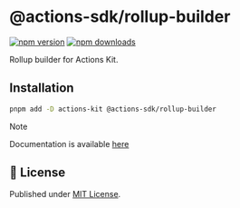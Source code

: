 # @actions-sdk/rollup-builder

[![npm version][npm-version-src]][npm-version-href]
[![npm downloads][npm-downloads-src]][npm-downloads-href]

Rollup builder for Actions Kit.

## Installation

```bash
pnpm add -D actions-kit @actions-sdk/rollup-builder
```

> [!NOTE]
> Documentation is available [here](https://actions-kit.pages.dev/builders/rollup)

## 📄 License

Published under [MIT License](./LICENSE).

[npm-version-src]: https://img.shields.io/npm/v/@actions-sdk/rollup-builder?style=flat&colorA=18181B&colorB=4169E1
[npm-version-href]: https://npmjs.com/package/@actions-sdk/rollup-builder
[npm-downloads-src]: https://img.shields.io/npm/dm/@actions-sdk/rollup-builder?style=flat&colorA=18181B&colorB=4169E1
[npm-downloads-href]: https://npmjs.com/package/@actions-sdk/rollup-builder
